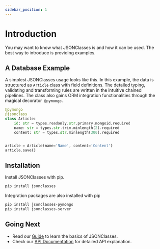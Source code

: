 ```yaml
---
sidebar_position: 1
---
```

# Introduction

You may want to know what JSONClasses is and how it can be used. The best way to introduce is providing examples.

## A Database Example

A simplest JSONClasses usage looks like this. In this example, the data is structured as `Article` class with field definitions. The detailed typing, validating and transforming rules are written in the intuitive chained pipelines. The class also gains ORM integration functionalities through the magical decorator` @pymongo`.
```python
@pymongo
@jsonclass
class Article:
    id: str = types.readonly.str.primary.mongoid.required
    name: str = types.str.trim.minlength(2).required
    content: str = types.str.minlength(300).required


article = Article(name='Name', content='Content')
article.save()
```

## Installation

Install JSONClasses with pip.
```sh
pip install jsonclasses
```
Integration packages are also installed with pip
```sh
pip install jsonclasses-pymongo
pip install jsonclasses-server
```

## Going Next

- Read our [Guide](../guide/data-type-definition) to learn the basics of JSONClasses.
- Check our [API Documentation](../api-documentation/types-modifiers) for detailed API explanation.
